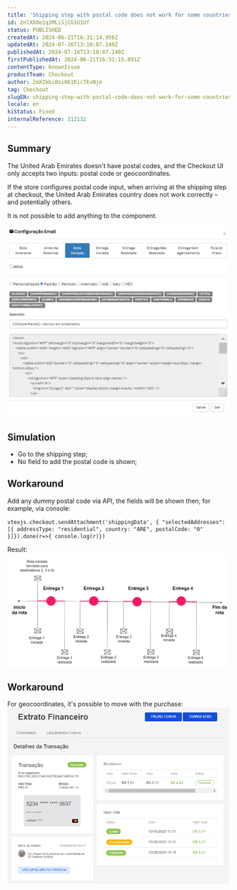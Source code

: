 ```yaml
---
title: 'Shipping step with postal code does not work for some countries (United Arab Emirates)'
id: 2nlXX0e1q1MLiSjCG1U1Uf
status: PUBLISHED
createdAt: 2024-06-21T16:31:14.956Z
updatedAt: 2024-07-16T13:10:07.140Z
publishedAt: 2024-07-16T13:10:07.140Z
firstPublishedAt: 2024-06-21T16:31:15.891Z
contentType: knownIssue
productTeam: Checkout
author: 2mXZkbi0oi061KicTExNjo
tag: Checkout
slugEN: shipping-step-with-postal-code-does-not-work-for-some-countries-united-arab-emirates
locale: en
kiStatus: Fixed
internalReference: 312132
---
```


## Summary


The United Arab Emirates doesn't have postal codes, and the Checkout UI only accepts two inputs: postal code or geocoordinates.

If the store configures postal code input, when arriving at the shipping step at checkout, the United Arab Emirates country does not work correctly – and potentially others.

It is not possible to add anything to the component.

 ![](https://raw.githubusercontent.com/vtexdocs/help-center-content/refs/heads/main/_1.png)

##

## Simulation



- Go to the shipping step;
- No field to add the postal code is shown;


##

## Workaround


Add any dummy postal code via API, the fields will be shown then, for example, via console:

    vtexjs.checkout.sendAttachment('shippingData', { "selectedAddresses": [{ addressType: "residential", country: "ARE", postalCode: "0" }]}).done(r=>{ console.log(r)})

Result:
 ![](https://raw.githubusercontent.com/vtexdocs/help-center-content/refs/heads/main/_2.png)


## **Workaround**
For geocoordinates, it's possible to move with the purchase:
 ![](https://raw.githubusercontent.com/vtexdocs/help-center-content/refs/heads/main/_3.png)

